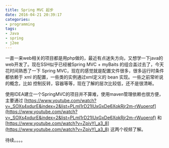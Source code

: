 ```yaml
---
title: Spring MVC 起步
date: 2016-04-21 20:39:17
categories:
- programming
tags:
- Java
- spring
- j2ee
---
```


一直一来web相关的项目都是用php做的，最近有点迷失方向，又想学一下java的web开发了。现在SSH似乎已经被Spring MVC + myBaits 的组合盖过去了，今天花时间熟悉了一下 Spring MVC，现在的感觉就是配置文件很多，很多运行时条件都依赖于 xml 的配置，一些类的实例通过xml定义的 bean 实现。一些之前常听说的概念，比如 控制反转，容器等等，现在了解的层次比较低，还不是很清晰。

使用IDEA建立一个SpringMVC的项目并不算难，使用maven管理依赖也很方便， 主要通过 [https://www.youtube.com/watch?v=_SOXs4xdurE&index=2&list=PLml1rD21IUxGxDe6XokRjr2m-rWuoerqf](https://www.youtube.com/watch?v=_SOXs4xdurE&index=2&list=PLml1rD21IUxGxDe6XokRjr2m-rWuoerqf) 和 [https://www.youtube.com/watch?v=ZpivYI_a3_8](https://www.youtube.com/watch?v=ZpivYI_a3_8) 这两个视频了解。

待续。。。。